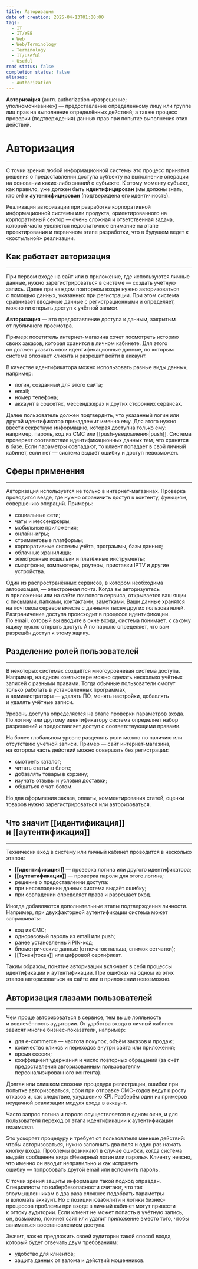 ```yaml
---
title: Авторизация
date of creation: 2025-04-13T01:00:00
tags:
  - IT
  - IT/WEB
  - Web
  - Web/Terminology
  - Terminology
  - IT/Useful
  - Useful
read status: false
completion status: false
aliases:
  - Authorization
---
```

**Авториза́ция** (англ. authorization «разрешение; уполномочивание») — предоставление определенному лицу или группе лиц прав на выполнение определённых действий; а также процесс проверки (подтверждения) данных прав при попытке выполнения этих действий.
# Авторизация
---

С точки зрения любой информационной системы это процесс принятия решения о предоставлении доступа субъекту на выполнение операции на основании каких-либо знаний о субъекте. К этому моменту субъект, как правило, уже должен быть **идентифицирован** (мы должны знать, кто он) и **аутентифицирован** (подтверждена его идентичность).  
  
Реализация авторизации при разработке корпоративной информационной системы или продукта, ориентированного на корпоративный сектор — очень сложная и ответственная задача, которой часто уделяется недостаточное внимание на этапе проектирования и первичном этапе разработки, что в будущем ведет к «костыльной» реализации.


## Как работает авторизация
---

При первом входе на сайт или в приложение, где используются личные данные, нужно зарегистрироваться в системе — создать учётную запись. Далее при каждом повторном входе нужно авторизоваться с помощью данных, указанных при регистрации. При этом система сравнивает вводимые данные с регистрационными и определяет, можно ли открыть доступ к учётной записи.

**Авторизация** — это предоставление доступа к данным, закрытым от публичного просмотра.

Пример: посетитель интернет-магазина хочет посмотреть историю своих заказов, которая хранится в личном кабинете. Для этого он должен указать свои идентификационные данные, по которым система опознает клиента и разрешит войти в аккаунт.

В качестве идентификатора можно использовать разные виды данных, например:

- логин, созданный для этого сайта;
- email;
- номер телефона;
- аккаунт в соцсетях, мессенджерах и других сторонних сервисах.

Далее пользователь должен подтвердить, что указанный логин или другой идентификатор принадлежит именно ему. Для этого нужно ввести секретную информацию, которая доступна только ему: например, пароль, код из СМС или [[push-уведомления|push]]. Система проверяет соответствие идентификационных данных тем, что хранятся в базе. Если параметры совпадают, то клиент попадает в свой личный кабинет, если нет — система выдаёт ошибку и доступ невозможен.


## Сферы применения
---

Авторизация используется не только в интернет-магазинах. Проверка проводится везде, где нужно ограничить доступ к контенту, функциям, совершению операций. Примеры:

- социальные сети;
- чаты и мессенджеры;
- мобильные приложения;
- онлайн-игры;
- стриминговые платформы;
- корпоративные системы учёта, программы, базы данных;
- облачные хранилища;
- электронные кошельки и платёжные инструменты;
- смартфоны, компьютеры, роутеры, приставки IPTV и другие устройства.

Один из распространённых сервисов, в котором необходима авторизация, — электронная почта. Когда вы авторизуетесь в приложении или на сайте почтового сервиса, открывается ваш ящик с письмами, папками, контактами, заметками. Ваши данные хранятся на почтовом сервере вместе с данными тысяч других пользователей. Разграничение доступа происходит в процессе идентификации. По email, который вы вводите в окне входа, система понимает, к какому ящику нужно открыть доступ. А по паролю определяет, что вам разрешён доступ к этому ящику.


## Разделение ролей пользователей
---

В некоторых системах создаётся многоуровневая система доступа. Например, на одном компьютере можно сделать несколько учётных записей с разными правами. Тогда обычные пользователи смогут только работать в установленных программах, а администраторы — удалять ПО, менять настройки, добавлять и удалять учётные записи.

Уровень доступа определяется на этапе проверки параметров входа. По логину или другому идентификатору система определяет набор разрешений и предоставляет доступ с соответствующими правами.

На более глобальном уровне разделять роли можно по наличию или отсутствию учётной записи. Пример — сайт интернет-магазина, на котором часть действий можно совершать без регистрации:

- смотреть каталог;
- читать статьи в блоге;
- добавлять товары в корзину;
- изучать отзывы и условия доставки;
- общаться с чат-ботом.

Но для оформления заказа, оплаты, комментирования статей, оценки товаров нужно зарегистрироваться или авторизоваться.


## Что значит [[идентификация]] и [[аутентификация]]
---


Технически вход в систему или личный кабинет проводится в несколько этапов:

- **[[идентификация]]** — проверка логина или другого идентификатора;
- **[[аутентификация]]** — проверка пароля для этого логина;
- решение о предоставлении доступа:
- при несовпадении данных система выдаёт ошибку;
- при совпадении определяет права и разрешает вход.

Иногда добавляются дополнительные этапы подтверждения личности. Например, при двухфакторной аутентификации система может запрашивать:

- код из СМС;
- одноразовый пароль из email или push;
- ранее установленный PIN-код;
- биометрические данные (отпечаток пальца, снимок сетчатки);
- [[Токен|токен]] или цифровой сертификат.

Таким образом, понятие авторизации включает в себя процессы идентификации и аутентификации. При ошибках на одном из этих этапов авторизоваться на сайте или в приложении невозможно.


## Авторизация глазами пользователей
---

Чем проще авторизоваться в сервисе, тем выше лояльность и вовлечённость аудитории. От удобства входа в личный кабинет зависят многие бизнес-показатели, например:

- для e-commerce — частота покупок, объём заказов и продаж;
- количество кликов и переходов внутри сайта или приложения;
- время сессии;
- коэффициент удержания и число повторных обращений (за счёт предоставления авторизованным пользователям персонализированного контента).

Долгая или слишком сложная процедура регистрации, ошибки при попытке авторизоваться, сбои при отправке СМС-кодов ведут к росту отказов и, как следствие, ухудшению KPI. Разберём один из примеров неудачной реализации модуля входа в аккаунт.

Часто запрос логина и пароля осуществляется в одном окне, и для пользователя переход от этапа идентификации к аутентификации незаметен.

Это ускоряет процедуру и требует от пользователя меньше действий: чтобы авторизоваться, нужно заполнить два поля и один раз нажать кнопку входа. Проблемы возникают в случае ошибки, когда система выдаёт сообщение вида «Неверный логин или пароль». Клиенту неясно, что именно он вводит неправильно и как исправить ошибку — попробовать другой email или вспомнить пароль.

С точки зрения защиты информации такой подход оправдан. Специалисты по кибербезопасности считают, что так злоумышленникам в два раза сложнее подобрать параметры и взломать аккаунт. Но с позиции юзабилити и логики бизнес-процессов проблемы при входе в личный кабинет могут привести к оттоку аудитории. Если клиент не может попасть в учётную запись, он, возможно, покинет сайт или удалит приложение вместо того, чтобы заниматься восстановлением доступа.

Значит, важно предложить своей аудитории такой способ входа, который будет отвечать двум требованиям:

- удобство для клиентов;
- защита данных от взлома и действий мошенников.
